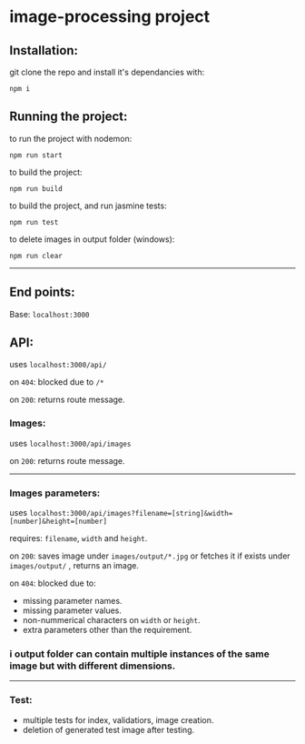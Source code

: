 ﻿# image-processing project

## Installation:
git clone the repo and install it's dependancies with: 

`npm i`

## Running the project:
to run the project with nodemon:

 `npm run start`

to build the project:

`npm run build`

to build the project, and run jasmine tests:

`npm run test`

to delete images in output folder (windows):

`npm run clear`

___
## End points:

Base: `localhost:3000`

## API:
uses `localhost:3000/api/`

on `404`: blocked due to `/*`

on `200`: returns route message.

### Images:
uses `localhost:3000/api/images`

on `200`: returns route message.
___
### Images parameters:
uses `localhost:3000/api/images?filename=[string]&width=[number]&height=[number]`

requires: `filename`, `width` and `height`.

on `200`: saves image under `images/output/*.jpg` or fetches it if exists under `images/output/` , returns an image.

on `404`: blocked due to:
- missing parameter names.
- missing parameter values.
- non-nummerical characters on `width` or `height`.
- extra parameters other than the requirement.

### ℹ️ output folder can contain multiple instances of the same image but with different dimensions.

___
### Test:
- multiple tests for index, validatiors, image creation.
- deletion of generated test image after testing.

